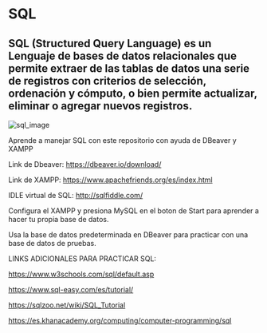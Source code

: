 # SQL
## SQL (Structured Query Language) es un Lenguaje de bases de datos relacionales que permite extraer de las tablas de datos una serie de registros con criterios de selección, ordenación y cómputo, o bien permite actualizar, eliminar o agregar nuevos registros.
![sql_image](https://user-images.githubusercontent.com/96441511/212459053-203e9a90-29c7-4972-8e6e-f6058d1a272a.png)

Aprende a manejar SQL con este repositorio con ayuda de DBeaver y XAMPP

Link de Dbeaver:
https://dbeaver.io/download/

Link de XAMPP:
https://www.apachefriends.org/es/index.html

IDLE virtual de SQL:
http://sqlfiddle.com/


Configura el XAMPP y presiona MySQL en el boton de Start para aprender a hacer tu propia base de datos.

Usa la base de datos predeterminada en DBeaver para practicar con una base de datos de pruebas.

LINKS ADICIONALES PARA PRACTICAR SQL:

https://www.w3schools.com/sql/default.asp

https://www.sql-easy.com/es/tutorial/

https://sqlzoo.net/wiki/SQL_Tutorial

https://es.khanacademy.org/computing/computer-programming/sql
